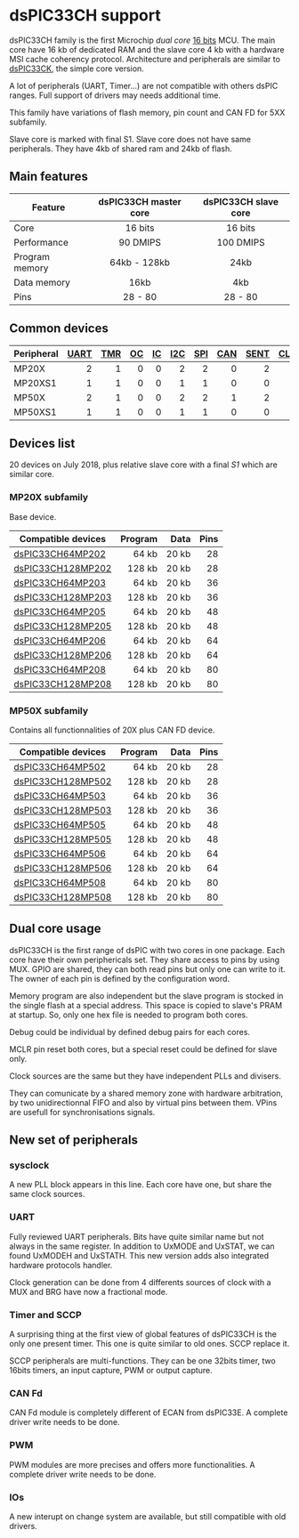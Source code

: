 # dsPIC33CH support

dsPIC33CH family is the first Microchip *dual core* [16 bits](../pic16b/README.md) MCU. The main core have 16 kb of dedicated RAM and the slave core 4 kb
with a hardware MSI cache coherency protocol. Architecture and peripherals are similar to [dsPIC33CK](../dspic33ck/README.md), the simple core version.

A lot of peripherals (UART, Timer...) are not compatible with others dsPIC ranges. Full support of drivers may needs additional time.

This family have variations of flash memory, pin count and CAN FD for 5XX subfamily.

Slave core is marked with final S1. Slave core does not have same peripherals. They have 4kb of shared ram and 24kb of flash.

## Main features

|Feature|dsPIC33CH master core|dsPIC33CH slave core|
|-------|:------:|:------:|
|Core|16 bits|16 bits|
|Performance|90 DMIPS|100 DMIPS|
|Program memory|64kb - 128kb|24kb|
|Data memory|16kb|4kb|
|Pins|28 - 80|28 - 80|

## Common devices

|Peripheral      |[UART][1]|[TMR][2] |[OC][3]  |[IC][4]  |[I2C][5] |[SPI][6] |[CAN][7] |[SENT][8]|[CLC][9] |[QEI][10] |[PWM][11] |[MCCP][12]|[SCCP][12]|
|:---------------|--------:|--------:|--------:|--------:|--------:|--------:|--------:|--------:|--------:|---------:|---------:|---------:|---------:|
|MP20X           |        2|        1|        0|        0|        2|        2|        0|        2|        4|         1|         0|         0|         8|
|MP20XS1         |        1|        1|        0|        0|        1|        1|        0|        0|        4|         1|         0|         0|         4|
|MP50X           |        2|        1|        0|        0|        2|        2|        1|        2|        4|         1|         0|         0|         8|
|MP50XS1         |        1|        1|        0|        0|        1|        1|        0|        0|        4|         1|         0|         0|         4|

[1]: ../../driver/uart
[2]: ../../driver/timer
[3]: ../../driver/oc
[4]: ../../driver/ic
[5]: ../../driver/i2c
[6]: ../../driver/spi
[7]: ../../driver/can
[8]: ../../driver/sent
[9]: ../../driver/clc
[10]: ../../driver/qei
[11]: ../../driver/pwm
[12]: ../../driver/mccp

## Devices list

20 devices on July 2018, plus relative slave core with a final *S1* which are similar core.

### MP20X subfamily

Base device.

|Compatible devices|Program|Data|Pins|
|---------|--:|--:|--:|
|[dsPIC33CH64MP202](http://microchip.com/wwwproducts/en/dsPIC33CH64MP202)  | 64 kb|20 kb|28|
|[dsPIC33CH128MP202](http://microchip.com/wwwproducts/en/dsPIC33CH128MP202)|128 kb|20 kb|28|
|[dsPIC33CH64MP203](http://microchip.com/wwwproducts/en/dsPIC33CH64MP203)  | 64 kb|20 kb|36|
|[dsPIC33CH128MP203](http://microchip.com/wwwproducts/en/dsPIC33CH128MP203)|128 kb|20 kb|36|
|[dsPIC33CH64MP205](http://microchip.com/wwwproducts/en/dsPIC33CH64MP205)  | 64 kb|20 kb|48|
|[dsPIC33CH128MP205](http://microchip.com/wwwproducts/en/dsPIC33CH128MP205)|128 kb|20 kb|48|
|[dsPIC33CH64MP206](http://microchip.com/wwwproducts/en/dsPIC33CH64MP206)  | 64 kb|20 kb|64|
|[dsPIC33CH128MP206](http://microchip.com/wwwproducts/en/dsPIC33CH128MP206)|128 kb|20 kb|64|
|[dsPIC33CH64MP208](http://microchip.com/wwwproducts/en/dsPIC33CH64MP208)  | 64 kb|20 kb|80|
|[dsPIC33CH128MP208](http://microchip.com/wwwproducts/en/dsPIC33CH128MP208)|128 kb|20 kb|80|

### MP50X subfamily

Contains all functionnalities of 20X plus CAN FD device.

|Compatible devices|Program|Data|Pins|
|---------|--:|--:|--:|
|[dsPIC33CH64MP502](http://microchip.com/wwwproducts/en/dsPIC33CH64MP502)  | 64 kb|20 kb|28|
|[dsPIC33CH128MP502](http://microchip.com/wwwproducts/en/dsPIC33CH128MP502)|128 kb|20 kb|28|
|[dsPIC33CH64MP503](http://microchip.com/wwwproducts/en/dsPIC33CH64MP503)  | 64 kb|20 kb|36|
|[dsPIC33CH128MP503](http://microchip.com/wwwproducts/en/dsPIC33CH128MP503)|128 kb|20 kb|36|
|[dsPIC33CH64MP505](http://microchip.com/wwwproducts/en/dsPIC33CH64MP505)  | 64 kb|20 kb|48|
|[dsPIC33CH128MP505](http://microchip.com/wwwproducts/en/dsPIC33CH128MP505)|128 kb|20 kb|48|
|[dsPIC33CH64MP506](http://microchip.com/wwwproducts/en/dsPIC33CH64MP506)  | 64 kb|20 kb|64|
|[dsPIC33CH128MP506](http://microchip.com/wwwproducts/en/dsPIC33CH128MP506)|128 kb|20 kb|64|
|[dsPIC33CH64MP508](http://microchip.com/wwwproducts/en/dsPIC33CH64MP508)  | 64 kb|20 kb|80|
|[dsPIC33CH128MP508](http://microchip.com/wwwproducts/en/dsPIC33CH128MP508)|128 kb|20 kb|80|

## Dual core usage

dsPIC33CH is the first range of dsPIC with two cores in one package. Each core have their own periphericals set.
They share access to pins by using MUX. GPIO are shared, they can both read pins but only one can write to it.
The owner of each pin is defined by the configuration word.

Memory program are also independent but the slave program is stocked in the single flash at a special address.
This space is copied to slave's PRAM at startup. So, only one hex file is needed to program both cores.

Debug could be individual by defined debug pairs for each cores.

MCLR pin reset both cores, but a special reset could be defined for slave only.

Clock sources are the same but they have independent PLLs and divisers.

They can comunicate by a shared memory zone with hardware arbitration, by two unidirectionnal FIFO and also by
virtual pins between them. VPins are usefull for synchronisations signals.

## New set of peripherals

### sysclock

A new PLL block appears in this line. Each core have one, but share the same clock sources.

### UART

Fully reviewed UART peripherals. Bits have quite similar name but not always in the same register. In addition to
UxMODE and UxSTAT, we can found UxMODEH and UxSTATH. This new version adds also integrated hardware protocols handler.

Clock generation can be done from 4 differents sources of clock with a MUX and BRG have now a fractional mode.

### Timer and SCCP

A surprising thing at the first view of global features of dsPIC33CH is the only one present timer. This one is quite
similar to old ones. SCCP replace it.

SCCP peripherals are multi-functions. They can be one 32bits timer, two 16bits timers, an input capture, PWM or output
capture.

### CAN Fd

CAN Fd module is completely different of ECAN from dsPIC33E. A complete driver write needs to be done.

### PWM

PWM modules are more precises and offers more functionalities. A complete driver write needs to be done.

### IOs

A new interupt on change system are available, but still compatible with old drivers.
